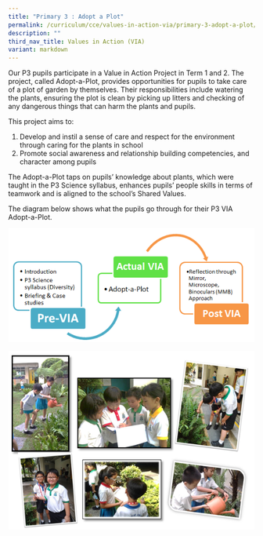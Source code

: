 ```yaml
---
title: "Primary 3 : Adopt a Plot"
permalink: /curriculum/cce/values-in-action-via/primary-3-adopt-a-plot/
description: ""
third_nav_title: Values in Action (VIA)
variant: markdown
---
```

Our P3 pupils participate in a Value in Action Project in Term 1 and 2. The project, called Adopt-a-Plot, provides opportunities for pupils to take care of a plot of garden by themselves. Their responsibilities include watering the plants, ensuring the plot is clean by picking up litters and checking of any dangerous things that can harm the plants and pupils.

This project aims to:

1.  Develop and instil a sense of care and respect for the environment through caring for the plants in school
2.  Promote social awareness and relationship building competencies, and character among pupils

The Adopt-a-Plot taps on pupils’ knowledge about plants, which were taught in the P3 Science syllabus, enhances pupils’ people skills in terms of teamwork and is aligned to the school’s Shared Values.

The diagram below shows what the pupils go through for their P3 VIA Adopt-a-Plot.


![](/images/VIA%20process.png)

![](/images/P3%20Adopt-a-Plot.png)